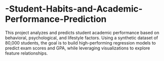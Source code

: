 # -Student-Habits-and-Academic-Performance-Prediction
This project analyzes and predicts student academic performance based on behavioral, psychological, and lifestyle factors. Using a synthetic dataset of 80,000 students, the goal is to build high-performing regression models to predict exam scores and GPA, while leveraging visualizations to explore feature relationships.
